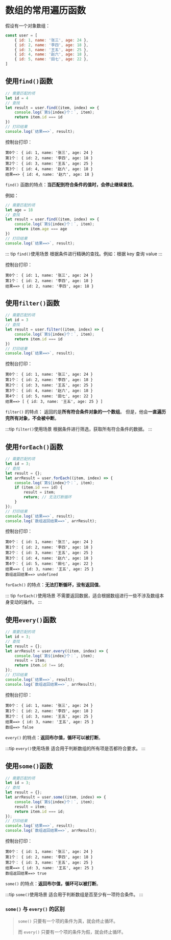 # 数组的常用遍历函数

假设有一个对象数组：

```js
const user = [
    { id: 1, name: '张三', age: 24 },
    { id: 2, name: '李四', age: 18 },
    { id: 3, name: '王五', age: 25 },
    { id: 4, name: '赵六', age: 18 },
    { id: 5, name: '田七', age: 22 },
]
```

## 使用`find()`函数

```js
// 需要匹配的项
let id = 4
// 查找
let result = user.find((item, index) => {
    console.log(`第${index}个：`, item);
    return item.id === id
})
// 打印结果
console.log(`结果==>`, result);
```

控制台打印：

```js{5}
第0个： { id: 1, name: '张三', age: 24 }
第1个： { id: 2, name: '李四', age: 18 }
第2个： { id: 3, name: '王五', age: 25 }
第3个： { id: 4, name: '赵六', age: 18 }
结果==> { id: 4, name: '赵六', age: 18 }
```

`find()` 函数的特点：**当匹配到符合条件的值时，会停止继续查找**。

例如：

```js
// 需要匹配的项
let age = 18
// 查找
let result = user.find((item, index) => {
    console.log(`第${index}个：`, item);
    return item.age === age
})
// 打印结果
console.log(`结果==>`, result);
```

::: tip `find()`使用场景
根据条件进行精确的查找。例如：根据 key 查询 value
:::

控制台打印：

```js{3}
第0个： { id: 1, name: '张三', age: 24 }
第1个： { id: 2, name: '李四', age: 18 }
结果==> { id: 2, name: '李四', age: 18 }
```

## 使用`filter()`函数

```js
// 需要匹配的项
let id = 3
// 查找
let result = user.filter((item, index) => {
    console.log(`第${index}个：`, item);
    return item.id === id
})
// 打印结果
console.log(`结果==>`, result);
```

控制台打印：

```js{6}
第0个： { id: 1, name: '张三', age: 24 }
第1个： { id: 2, name: '李四', age: 18 }
第2个： { id: 3, name: '王五', age: 25 }
第3个： { id: 4, name: '赵六', age: 18 }
第4个： { id: 5, name: '田七', age: 22 }
结果==> [ { id: 3, name: '王五', age: 25 } ]
```

`filter()` 的特点： 返回的是**所有符合条件对象的一个数组**。 但是，他会**一直遍历完所有对象，不会被中断**。

:::tip  `filter()`使用场景
根据条件进行筛选，获取所有符合条件的数据。
:::

## 使用`forEach()`函数

```js
// 需要匹配的项
let id = 3;
// 查找
let result = {};
let arrResult = user.forEach((item, index) => {
    console.log(`第${index}个：`, item);
    if (item.id === id) {
        result = item;
        return; // 无法打断循环
    }
});
// 打印结果
console.log(`结果==>`, result);
console.log(`数组返回结果==>`, arrResult);
```

控制台打印：

```js{6}
第0个： { id: 1, name: '张三', age: 24 }
第1个： { id: 2, name: '李四', age: 18 }
第2个： { id: 3, name: '王五', age: 25 }
第3个： { id: 4, name: '赵六', age: 18 }
第4个： { id: 5, name: '田七', age: 22 }
结果==> { id: 3, name: '王五', age: 25 }
数组返回结果==> undefined
```

`forEach()` 的特点：**无法打断循环，没有返回值**。

::: tip `forEach()`使用场景
不需要返回数据，适合根据数组进行一些不涉及数组本身变动的操作。
:::

## 使用`every()`函数

```js
// 需要匹配的项
let id = 3;
// 查找
let result = {};
let arrResult = user.every((item, index) => {
    console.log(`第${index}个：`, item);
    result = item;
    return item.id !== id;
});
// 打印结果
console.log(`结果==>`, result);
console.log(`数组返回结果==>`, arrResult);
```

控制台打印：

```js{4}
第0个： { id: 1, name: '张三', age: 24 }
第1个： { id: 2, name: '李四', age: 18 }
第2个： { id: 3, name: '王五', age: 25 }
结果==> { id: 3, name: '王五', age: 25 }
数组==> false
```

`every()` 的特点：**返回布尔值，循环可以被打断**。

:::tip `every()`使用场景
适合用于判断数组的所有项是否都符合要求。
:::

## 使用`some()`函数

```js
// 需要匹配的项
let id = 3;
// 查找
let result = {};
let arrResult = user.some((item, index) => {
    console.log(`第${index}个：`, item);
    result = item;
    return item.id === id;
});
// 打印结果
console.log(`结果==>`, result);
console.log(`数组返回结果==>`, arrResult);
```

控制台打印：

```js{4}
第0个： { id: 1, name: '张三', age: 24 }
第1个： { id: 2, name: '李四', age: 18 }
第2个： { id: 3, name: '王五', age: 25 }
结果==> { id: 3, name: '王五', age: 25 }
数组返回结果==> true
```

`some()` 的特点：**返回布尔值，循环可以被打断**。

:::tip `some()`使用场景
适合用于判断数组是否至少有一项符合条件。
:::

### `some()` 与 `every()` 的区别
 
> `some()` 只要有一个项的条件为真，就会终止循环。
> 
> 而 `every()` 只要有一个项的条件为假，就会终止循环。
